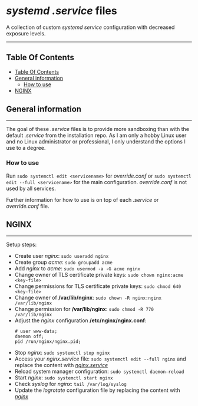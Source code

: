 # _systemd .service_ files

A collection of custom _systemd service_ configuration with decreased exposure levels.

***
## Table Of Contents
- [Table Of Contents](#table-of-contents)
- [General information](#1-general-information)
  - [How to use](#11-how-to-use)
- [NGINX](#2-nginx)


## General information
***

The goal of these _.service_ files is to provide more sandboxing than with the default _.service_ from the installation repo. As I am only a hobby Linux user and no Linux administrator or professional, I only understand the options I use to a degree. 


### How to use

Run ```sudo systemctl edit <servicename>``` for _override.conf_ or ```sudo systemctl edit --full <servicename>``` for the main configuration. _override.conf_ is not used by all services.

Further information for how to use is on top of each _.service_ or _override.conf_ file.


## NGINX
***

Setup steps:
* Create user _nginx_: ```sudo useradd nginx```
* Create group _acme_: ```sudo groupadd acme```
* Add _nginx_ to _acme_: ```sudo usermod -a -G acme nginx```
* Change owner of TLS certificate private keys: ```sudo chown nginx:acme <key-file>```
* Change permissions for TLS certificate private keys: ```sudo chmod 640 <key-file>```
* Change owner of __/var/lib/nginx__: ```sudo chown -R nginx:nginx /var/lib/nginx```
* Change permission for __/var/lib/nginx__: ```sudo chmod -R 770 /var/lib/nginx```
* Adjust the _nginx_ configuration __/etc/nginx/nginx.conf__:
  ```
  # user www-data;
  daemon off;
  pid /run/nginx/nginx.pid;
  ```
* Stop _nginx_: ```sudo systemctl stop nginx```
* Access your _nginx.service_ file: ```sudo systemctl edit --full nginx``` and replace the content with [_nginx.service_](/etc/systemd/system/nginx.service)
* Reload system manager configuration: ```sudo systemctl daemon-reload```
* Start _nginx_: ```sudo systemctl start nginx```
* Check _syslog_ for _nginx_: ```tail /var/log/syslog```
* Update the _logrotate_ configuration file by replacing the content with [_nginx_](/etc/logrotate.d/nginx)
